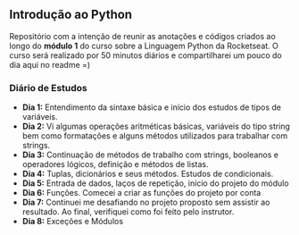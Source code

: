 ## Introdução ao Python

Repositório com a intenção de reunir as anotações e códigos criados ao longo do **módulo 1** do curso sobre a Linguagem Python da Rocketseat.
O curso será realizado por 50 minutos diários e compartilharei um pouco do dia aqui no readme =)

### Diário de Estudos
* **Dia 1:** Entendimento da sintaxe básica e início dos estudos de tipos de variáveis.
* **Dia 2:** Vi algumas operações aritméticas básicas, variáveis do tipo string bem como formatações e alguns métodos utilizados para trabalhar com strings.
* **Dia 3:** Continuação de métodos de trabalho com strings, booleanos e operadores lógicos, definição e métodos de listas.
* **Dia 4:** Tuplas, dicionários e seus métodos. Estudos de condicionais.
* **Dia 5:** Entrada de dados, laços de repetição, início do projeto do módulo
* **Dia 6:** Funções. Comecei a criar as funções do projeto por conta
* **Dia 7:** Continuei me desafiando no projeto proposto sem assistir ao resultado. Ao final, verifiquei como foi feito pelo instrutor.
* **Dia 8:** Exceções e Módulos
